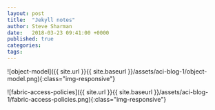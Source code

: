 ```yaml
---
layout: post
title:  "Jekyll notes"
author: Steve Sharman
date:   2018-03-23 09:41:00 +0000
published: true
categories:
tags:
---
```


![object-model]({{ site.url }}{{ site.baseurl }}/assets/aci-blog-1/object-model.png){:class="img-responsive"}



![fabric-access-policies]({{ site.url }}{{ site.baseurl }}/assets/aci-blog-1/fabric-access-policies.png){:class="img-responsive"}
